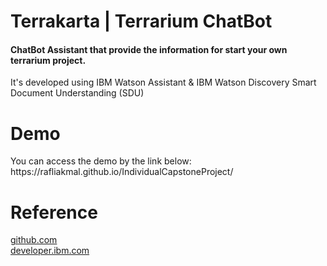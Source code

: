 <H1>Terrakarta | Terrarium ChatBot</H1>
<H4>ChatBot Assistant that provide the information for start your own terrarium project.</H4>
It's developed using IBM Watson Assistant & IBM Watson Discovery Smart Document Understanding (SDU)

<H1>Demo</H1>
You can access the demo by the link below: <br>
https://rafliakmal.github.io/IndividualCapstoneProject/

<H1>Reference</H1>
<a href="https://github.com/IBM/watson-assistant-with-search-skill">github.com</a> <br>
<a href="https://developer.ibm.com/patterns/enhance-customer-helpdesk-with-smart-document-understanding-using-search-skill/?mhsrc=ibmsearch_a&mhq=%20chatbot">developer.ibm.com</a>
